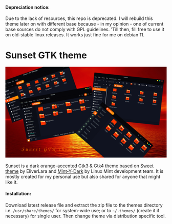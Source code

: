 #### Depreciation notice:

Due to the lack of resources, this repo is deprecated.
I will rebuild this theme later on with different base because - in my opinion - one of current base sources do not comply with GPL guidelines.
'Till then, fill free to use it on old-stable linux releases. It works just fine for me on debian 11.

# Sunset GTK theme

![](art/Sunset-1080.png)

Sunset is a dark orange-accented Gtk3 & Gtk4 theme based on [Sweet theme](https://github.com/EliverLara/Sweet) by EliverLara and [Mint-Y-Dark](https://github.com/linuxmint/mint-themes) by Linux Mint development team. It is mostly created for my personal use but also shared for anyone that might like it.

#### Installation:

Download latest release file and extract the zip file to the themes directory i.e. `/usr/share/themes/` for system-wide use; or to `~/.themes/` (create it if necessary) for single user. Then change theme via distribution specific tool.
